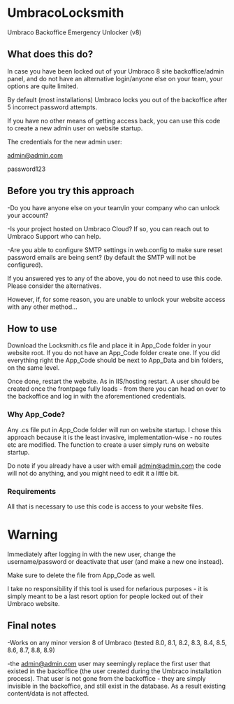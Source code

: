 # UmbracoLocksmith
Umbraco Backoffice Emergency Unlocker (v8)

## What does this do?
In case you have been locked out of your Umbraco 8 site backoffice/admin panel, and do not have an alternative login/anyone else on your team, your options are quite limited.

By default (most installations) Umbraco locks you out of the backoffice after 5 incorrect password attempts.

If you have no other means of getting access back, you can use this code to create a new admin user on website startup.

The credentials for the new admin user:

admin@admin.com

password123

## Before you try this approach

-Do you have anyone else on your team/in your company who can unlock your account?

-Is your project hosted on Umbraco Cloud? If so, you can reach out to Umbraco Support who can help.

-Are you able to configure SMTP settings in web.config to make sure reset password emails are being sent? (by default the SMTP will not be configured).


If you answered yes to any of the above, you do not need to use this code. Please consider the alternatives.

However, if, for some reason, you are unable to unlock your website access with any other method...

## How to use

Download the Locksmith.cs file and place it in App_Code folder in your website root. If you do not have an App_Code folder create one.
If you did everything right the App_Code should be next to App_Data and bin folders, on the same level.

Once done, restart the website. As in IIS/hosting restart. A user should be created once the frontpage fully loads - from there you can head on over to the backoffice and log in with the aforementioned credentials.

### Why App_Code?

Any .cs file put in App_Code folder will run on website startup. I chose this approach because it is the least invasive, implementation-wise - no routes etc are modified. 
The function to create a user simply runs on website startup.

Do note if you already have a user with email admin@admin.com the code will not do anything, and you might need to edit it a little bit.

### Requirements

All that is necessary to use this code is access to your website files.

# Warning

Immediately after logging in with the new user, change the username/password or deactivate that user (and make a new one instead).

Make sure to delete the file from App_Code as well.

I take no responsibility if this tool is used for nefarious purposes - it is simply meant to be a last resort option for people locked out of their Umbraco website.

## Final notes

-Works on any minor version 8 of Umbraco (tested 8.0, 8.1, 8.2, 8.3, 8.4, 8.5, 8.6, 8.7, 8.8, 8.9)

-the admin@admin.com user may seemingly replace the first user that existed in the backoffice (the user created during the Umbraco installation process). That user is not gone from the backoffice - they are simply invisible in the backoffice, and still exist in the database. As a result existing content/data is not affected.
